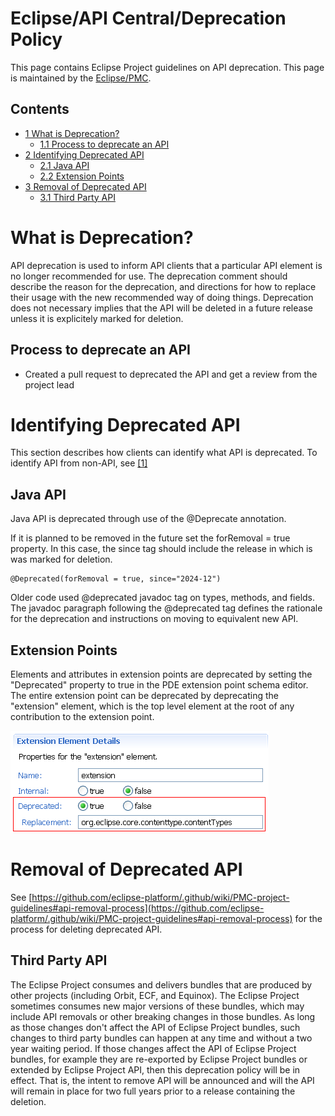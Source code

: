 Eclipse/API Central/Deprecation Policy
======================================

This page contains Eclipse Project guidelines on API deprecation. 
This page is maintained by the [Eclipse/PMC](https://eclipse.dev/eclipse/team-leaders.php).

Contents
--------

*   [1 What is Deprecation?](#What-is-Deprecation.3F)
    *   [1.1 Process to deprecate an API](#Process-to-deprecate-an-API)
*   [2 Identifying Deprecated API](#Identifying-Deprecated-API)
    *   [2.1 Java API](#Java-API)
    *   [2.2 Extension Points](#Extension-Points)
*   [3 Removal of Deprecated API](#Removal-of-Deprecated-API)
    *   [3.1 Third Party API](#Third-Party-API)


What is Deprecation?
====================

API deprecation is used to inform API clients that a particular API element is no longer recommended for use. 
The deprecation comment should describe the reason for the deprecation, and directions for how to replace their usage with the new recommended way of doing things.
Deprecation does not necessary implies that the API will be deleted in a future release unless it is explicitely marked for deletion.

Process to deprecate an API
---------------------------

*   Created a pull request to deprecated the API and get a review from the project lead

Identifying Deprecated API
==========================

This section describes how clients can identify what API is deprecated. 
To identify API from non-API, see [\[1\]](https://github.com/eclipse-platform/eclipse.platform/blob/master/docs/Provisional_API_Guidelines.md)

Java API
--------

Java API is deprecated through use of the @Deprecate annotation.

If it is planned to be removed in the future set the forRemoval = true property.
In this case, the since tag should include the release in which is was marked for deletion.

	@Deprecated(forRemoval = true, since="2024-12")


Older code used @deprecated javadoc tag on types, methods, and fields. 
The javadoc paragraph following the @deprecated tag defines the rationale for the deprecation and instructions on moving to equivalent new API.

Extension Points
----------------

Elements and attributes in extension points are deprecated by setting the "Deprecated" property to true in the PDE extension point schema editor. 
The entire extension point can be deprecated by deprecating the "extension" element, which is the top level element at the root of any contribution to the extension point.

![Schema-deprecation.png](https://raw.githubusercontent.com/eclipse-platform/eclipse.platform/master/docs/images/Schema-deprecation.png)

Removal of Deprecated API
=========================

See [https://github.com/eclipse-platform/.github/wiki/PMC-project-guidelines#api-removal-process](https://github.com/eclipse-platform/.github/wiki/PMC-project-guidelines#api-removal-process) for the process for deleting deprecated API.

Third Party API
---------------

The Eclipse Project consumes and delivers bundles that are produced by other projects (including Orbit, ECF, and Equinox). The Eclipse Project sometimes consumes new major versions of these bundles, which may include API removals or other breaking changes in those bundles. As long as those changes don't affect the API of Eclipse Project bundles, such changes to third party bundles can happen at any time and without a two year waiting period. If those changes affect the API of Eclipse Project bundles, for example they are re-exported by Eclipse Project bundles or extended by Eclipse Project API, then this deprecation policy will be in effect. That is, the intent to remove API will be announced and will the API will remain in place for two full years prior to a release containing the deletion.
